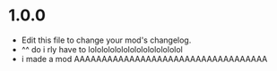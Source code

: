 # 1.0.0
- Edit this file to change your mod's changelog.
- ^^ do i rly have to lolololololololololololololol
- i made a mod AAAAAAAAAAAAAAAAAAAAAAAAAAAAAAAAAAA